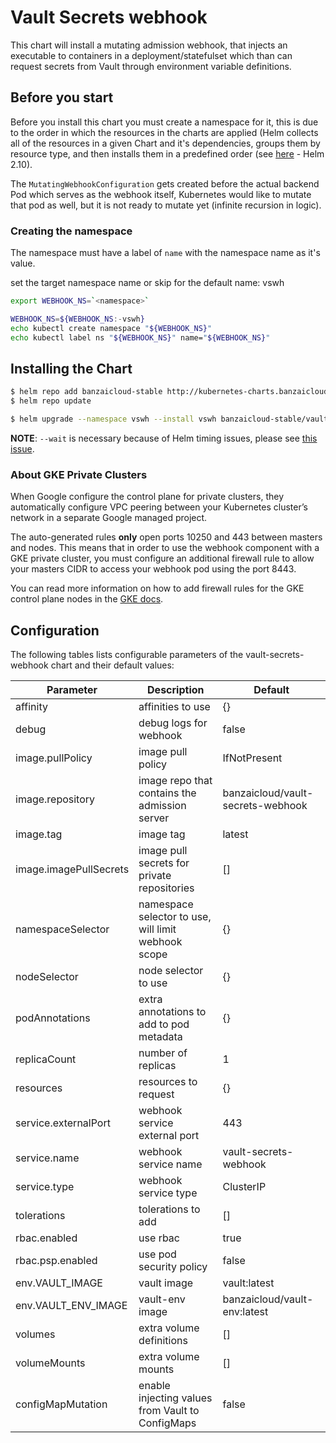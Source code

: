 # Vault Secrets webhook

This chart will install a mutating admission webhook, that injects an executable to containers in a deployment/statefulset which than can request secrets from Vault through environment variable definitions.

## Before you start

Before you install this chart you must create a namespace for it, this is due to the order in which the resources in the charts are applied (Helm collects all of the resources in a given Chart and it's dependencies, groups them by resource type, and then installs them in a predefined order (see [here](https://github.com/helm/helm/blob/release-2.10/pkg/tiller/kind_sorter.go#L29) - Helm 2.10).

The `MutatingWebhookConfiguration` gets created before the actual backend Pod which serves as the webhook itself, Kubernetes would like to mutate that pod as well, but it is not ready to mutate yet (infinite recursion in logic).

### Creating the namespace

The namespace must have a label of `name` with the namespace name as it's value.

set the target namespace name or skip for the default name: vswh

```bash
export WEBHOOK_NS=`<namespace>`
```

```bash
WEBHOOK_NS=${WEBHOOK_NS:-vswh}
echo kubectl create namespace "${WEBHOOK_NS}"
echo kubectl label ns "${WEBHOOK_NS}" name="${WEBHOOK_NS}"
```

## Installing the Chart

```bash
$ helm repo add banzaicloud-stable http://kubernetes-charts.banzaicloud.com/branch/master
$ helm repo update
```

```bash
$ helm upgrade --namespace vswh --install vswh banzaicloud-stable/vault-secrets-webhook --wait
```

**NOTE**: `--wait` is necessary because of Helm timing issues, please see [this issue](https://github.com/banzaicloud/banzai-charts/issues/888).

### About GKE Private Clusters
When Google configure the control plane for private clusters, they automatically configure VPC peering between your Kubernetes cluster’s network in a separate Google managed project.

The auto-generated rules **only** open ports 10250 and 443 between masters and nodes. This means that in order to use the webhook component with a GKE private cluster, you must configure an additional firewall rule to allow your masters CIDR to access your webhook pod using the port 8443.

You can read more information on how to add firewall rules for the GKE control plane nodes in the [GKE docs](https://cloud.google.com/kubernetes-engine/docs/how-to/private-clusters#add_firewall_rules).
## Configuration

The following tables lists configurable parameters of the vault-secrets-webhook chart and their default values:

| Parameter              | Description                                         | Default                           |
| ---------------------- | --------------------------------------------------- | --------------------------------- |
| affinity               | affinities to use                                   | {}                                |
| debug                  | debug logs for webhook                              | false                             |
| image.pullPolicy       | image pull policy                                   | IfNotPresent                      |
| image.repository       | image repo that contains the admission server       | banzaicloud/vault-secrets-webhook |
| image.tag              | image tag                                           | latest                            |
| image.imagePullSecrets | image pull secrets for private repositories         | []                                |
| namespaceSelector      | namespace selector to use, will limit webhook scope | {}                                |
| nodeSelector           | node selector to use                                | {}                                |
| podAnnotations         | extra annotations to add to pod metadata            | {}                                |
| replicaCount           | number of replicas                                  | 1                                 |
| resources              | resources to request                                | {}                                |
| service.externalPort   | webhook service external port                       | 443                               |
| service.name           | webhook service name                                | vault-secrets-webhook             |
| service.type           | webhook service type                                | ClusterIP                         |
| tolerations            | tolerations to add                                  | []                                |
| rbac.enabled           | use rbac                                            | true                              |
| rbac.psp.enabled       | use pod security policy                             | false                             |
| env.VAULT_IMAGE        | vault image                                         | vault:latest                      |
| env.VAULT_ENV_IMAGE    | vault-env image                                     | banzaicloud/vault-env:latest      |
| volumes                | extra volume definitions                            | []                                |
| volumeMounts           | extra volume mounts                                 | []                                |
| configMapMutation      | enable injecting values from Vault to ConfigMaps    | false                             |
